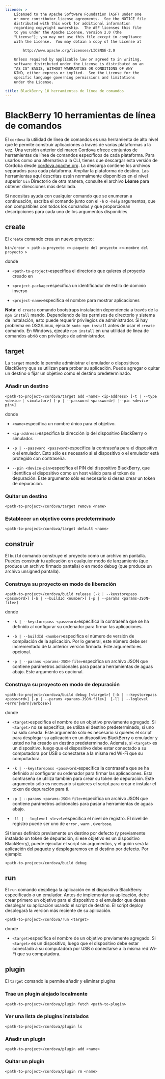 ```yaml
---
license: >
    Licensed to the Apache Software Foundation (ASF) under one
    or more contributor license agreements.  See the NOTICE file
    distributed with this work for additional information
    regarding copyright ownership.  The ASF licenses this file
    to you under the Apache License, Version 2.0 (the
    "License"); you may not use this file except in compliance
    with the License.  You may obtain a copy of the License at

        http://www.apache.org/licenses/LICENSE-2.0

    Unless required by applicable law or agreed to in writing,
    software distributed under the License is distributed on an
    "AS IS" BASIS, WITHOUT WARRANTIES OR CONDITIONS OF ANY
    KIND, either express or implied.  See the License for the
    specific language governing permissions and limitations
    under the License.

title: BlackBerry 10 herramientas de línea de comandos
---
```


# BlackBerry 10 herramientas de línea de comandos

El `cordova` la utilidad de línea de comandos es una herramienta de alto nivel que le permite construir aplicaciones a través de varias plataformas a la vez. Una versión anterior del marco Cordova ofrece conjuntos de herramientas de línea de comandos específicos de cada plataforma. Para usarlos como una alternativa a la CLI, tienes que descargar esta versión de Córdoba desde [cordova.apache.org][1]. La descarga contiene los archivos separados para cada plataforma. Ampliar la plataforma de destino. Las herramientas aquí descritas están normalmente disponibles en el nivel superior `bin` Directorio de otra manera, consulte el archivo **Léame** para obtener direcciones más detallada.

 [1]: http://cordova.apache.org

Si necesitas ayuda con cualquier comando que se enumeran a continuación, escriba el comando junto con el `-h` o `-help` argumentos, que son compatibles con todos los comandos y que proporcionan descripciones para cada uno de los argumentos disponibles.

## create

El `create` comando crea un nuevo proyecto:

    bin/crear < path-a-proyecto ><-paquete del proyecto ><-nombre del proyecto >
    

donde

*   `<path-to-project>`especifica el directorio que quieres el proyecto creado en

*   `<project-package>`especifica un identificador de estilo de dominio inverso

*   `<project-name>`especifica el nombre para mostrar aplicaciones

**Nota:** el `create` comando bootstraps instalación dependencia a través de la `npm install` mando. Dependiendo de los permisos de directorio y sistema de instalación, esto puede requerir privilegios de administrador. Si hay problema en OSX/Linux, ejecute `sudo npm install` antes de usar el `create` comando. En Windows, ejecute `npm install` en una utilidad de línea de comandos abrió con privilegios de administrador.

## target

La `target` mando le permite administrar el emulador o dispositivos BlackBerry que se utilizan para probar su aplicación. Puede agregar o quitar un destino o fijar un objetivo como el destino predeterminado.

### Añadir un destino

    <path-to-project>/cordova/target add <name> <ip-address> [-t | --type <device | simulator>] [-p | --password <password>] [--pin <device-pin>]
    

donde

*   `<name>`especifica un nombre único para el objetivo.

*   `<ip-address>`especifica la dirección ip del dispositivo BlackBerry o simulador.

*   `-p | --password <password>`especifica la contraseña para el dispositivo o el emulador. Esto sólo es necesario si el dispositivo o el emulador está protegido con contraseña.

*   `--pin <device-pin>`especifica el PIN del dispositivo BlackBerry, que identifica el dispositivo como un host válido para el token de depuración. Este argumento sólo es necesario si desea crear un token de depuración.

### Quitar un destino

    <path-to-project>/cordova/target remove <name>
    

### Establecer un objetivo como predeterminado

    <path-to-project>/cordova/target default <name>
    

## construir

El `build` comando construye el proyecto como un archivo en pantalla. Puedes construir tu aplicación en cualquier modo de lanzamiento (que produce un archivo firmado pantalla) o en modo debug (que produce un archivo unsigned pantalla).

### Construya su proyecto en modo de liberación

    <path-to-project>/cordova/build release [-k | --keystorepass <password>] [-b | --buildId <number>] [-p | --params <params-JSON-file>]
    

donde

*   `-k | --keystorepass <password>`especifica la contraseña que se ha definido al configurar su ordenador para firmar las aplicaciones.

*   `-b | --buildId <number>`especifica el número de versión de compilación de la aplicación. Por lo general, este número debe ser incrementado de la anterior versión firmada. Este argumento es opcional.

*   `-p | --params <params-JSON-file>`especifica un archivo JSON que contiene parámetros adicionales para pasar a herramientas de aguas abajo. Este argumento es opcional.

### Construya su proyecto en modo de depuración

    <path-to-project>/cordova/build debug [<target>] [-k | --keystorepass <password>] [-p | --params <params-JSON-file>]  [-ll | --loglevel <error|warn|verbose>]
    

donde

*   `<target>`especifica el nombre de un objetivo previamente agregado. Si `<target>` no se especifica, se utiliza el destino predeterminado, si uno ha sido creada. Este argumento sólo es necesario si quieres el script para desplegar su aplicación en un dispositivo BlackBerry o emulador y usted no ha creado un destino predeterminado. Además, si `<target>` es un dispositivo, luego que el dispositivo debe estar conectado a su computadora por USB o conectarse a la misma red Wi-Fi que su computadora.

*   `-k | --keystorepass <password>`especifica la contraseña que se ha definido al configurar su ordenador para firmar las aplicaciones. Esta contraseña se utiliza también para crear su token de depuración. Este argumento sólo es necesario si quieres el script para crear e instalar el token de depuración para ti.

*   `-p | --params <params-JSON-file>`especifica un archivo JSON que contiene parámetros adicionales para pasar a herramientas de aguas abajo.

*   `-ll | --loglevel <level>`especifica el nivel de registro. El nivel de registro puede ser uno de `error` , `warn` , o`verbose`.

Si tienes definido previamente un destino por defecto (y previamente instalado un token de depuración, si ese objetivo es un dispositivo BlackBerry), puede ejecutar el script sin argumentos, y el guión será la aplicación del paquete y desplegaremos en el destino por defecto. Por ejemplo:

    <path-to-project>/cordova/build debug
    

## run

El `run` comando despliega la aplicación en el dispositivo BlackBerry especificado o un emulador. Antes de implementar su aplicación, debe crear primero un objetivo para el dispositivo o el emulador que desea desplegar su aplicación usando el script de destino. El script deploy desplegará la versión más reciente de su aplicación.

    <path-to-project>/cordova/run <target>
    

donde

*   `<target>`especifica el nombre de un objetivo previamente agregado. Si `<target>` es un dispositivo, luego que el dispositivo debe estar conectado a su computadora por USB o conectarse a la misma red Wi-Fi que su computadora.

## plugin

El `target` comando le permite añadir y eliminar plugins

### Trae un plugin alojado localmente

    <path-to-project>/cordova/plugin fetch <path-to-plugin>
    

### Ver una lista de plugins instalados

    <path-to-project>/cordova/plugin ls
    

### Añadir un plugin

    <path-to-project>/cordova/plugin add <name>
    

### Quitar un plugin

    <path-to-project>/cordova/plugin rm <name>